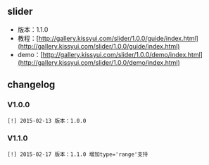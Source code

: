 ## slider

* 版本：1.1.0
* 教程：[http://gallery.kissyui.com/slider/1.0.0/guide/index.html](http://gallery.kissyui.com/slider/1.0.0/guide/index.html)
* demo：[http://gallery.kissyui.com/slider/1.0.0/demo/index.html](http://gallery.kissyui.com/slider/1.0.0/demo/index.html)

## changelog

### V1.0.0
    [!] 2015-02-13 版本：1.0.0

### V1.1.0
    [!] 2015-02-17 版本：1.1.0 增加type='range'支持
